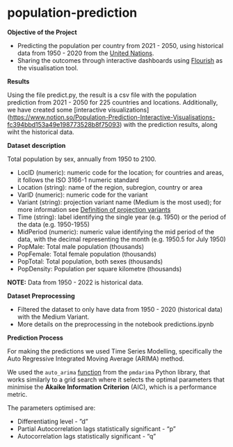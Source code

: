 # population-prediction

**Objective of the Project**

- Predicting the population per country from 2021 - 2050, using historical data from 1950 - 2020 from the [United Nations](https://population.un.org/wpp/Download/Standard/CSV/).
- Sharing the outcomes through interactive dashboards using [Flourish](https://flourish.studio/) as the visualisation tool.

**Results**

Using the file predict.py, the result is a csv file with the population prediction from 2021 - 2050 for 225 countries and locations.
Additionally, we have created some [interactive visualizations] (https://www.notion.so/Population-Prediction-Interactive-Visualisations-fc394bbd153a49e198773528b8f75093) with the prediction results, along wiht the historical data.

**Dataset description**

Total population by sex, annually from 1950 to 2100.

- LocID (numeric): numeric code for the location; for countries and areas, it follows the ISO 3166-1 numeric standard
- Location (string): name of the region, subregion, country or area
- VarID (numeric): numeric code for the variant
- Variant (string): projection variant name (Medium is the most used); for more information see [Definition of projection variants](https://population.un.org/wpp/DefinitionOfProjectionVariants/)
- Time (string): label identifying the single year (e.g. 1950) or the period of the data (e.g. 1950-1955)
- MidPeriod (numeric): numeric value identifying the mid period of the data, with the decimal representing the month (e.g. 1950.5 for July 1950)
- PopMale: Total male population (thousands)
- PopFemale: Total female population (thousands)
- PopTotal: Total population, both sexes (thousands)
- PopDensity: Population per square kilometre (thousands)

**NOTE:** Data from 1950 - 2022 is historical data. 

**Dataset Preprocessing**

- Filtered the dataset to only have data from 1950 - 2020 (historical data) with the Medium Variant.
- More details on the preprocessing in the notebook predictions.ipynb

**Prediction Process**

For making the predictions we used Time Series Modelling, specifically the Auto Regressive Integrated Moving Average (ARIMA) method. 

We used the `auto_arima` [function](http://alkaline-ml.com/pmdarima/about.html#about) from the `pmdarima` Python library, that works similarly to a grid search where it selects the optimal parameters that minimise the **Akaike Information Criterion** (AIC), which is a performance metric.

The parameters optimised are:

- Differentiating level - ”d”
- Partial Autocorrelation lags statistically significant - “p”
- Autocorrelation lags statistically significant - “q”

